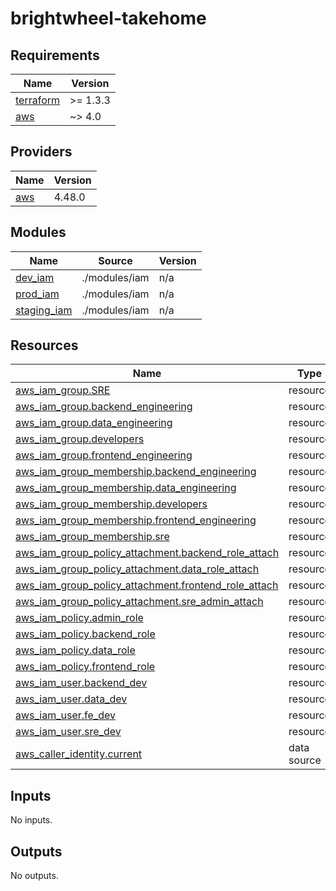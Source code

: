 # brightwheel-takehome

<!-- BEGIN_TF_DOCS -->
## Requirements

| Name | Version |
|------|---------|
| <a name="requirement_terraform"></a> [terraform](#requirement\_terraform) | >= 1.3.3 |
| <a name="requirement_aws"></a> [aws](#requirement\_aws) | ~> 4.0 |

## Providers

| Name | Version |
|------|---------|
| <a name="provider_aws"></a> [aws](#provider\_aws) | 4.48.0 |

## Modules

| Name | Source | Version |
|------|--------|---------|
| <a name="module_dev_iam"></a> [dev\_iam](#module\_dev\_iam) | ./modules/iam | n/a |
| <a name="module_prod_iam"></a> [prod\_iam](#module\_prod\_iam) | ./modules/iam | n/a |
| <a name="module_staging_iam"></a> [staging\_iam](#module\_staging\_iam) | ./modules/iam | n/a |

## Resources

| Name | Type |
|------|------|
| [aws_iam_group.SRE](https://registry.terraform.io/providers/hashicorp/aws/latest/docs/resources/iam_group) | resource |
| [aws_iam_group.backend_engineering](https://registry.terraform.io/providers/hashicorp/aws/latest/docs/resources/iam_group) | resource |
| [aws_iam_group.data_engineering](https://registry.terraform.io/providers/hashicorp/aws/latest/docs/resources/iam_group) | resource |
| [aws_iam_group.developers](https://registry.terraform.io/providers/hashicorp/aws/latest/docs/resources/iam_group) | resource |
| [aws_iam_group.frontend_engineering](https://registry.terraform.io/providers/hashicorp/aws/latest/docs/resources/iam_group) | resource |
| [aws_iam_group_membership.backend_engineering](https://registry.terraform.io/providers/hashicorp/aws/latest/docs/resources/iam_group_membership) | resource |
| [aws_iam_group_membership.data_engineering](https://registry.terraform.io/providers/hashicorp/aws/latest/docs/resources/iam_group_membership) | resource |
| [aws_iam_group_membership.developers](https://registry.terraform.io/providers/hashicorp/aws/latest/docs/resources/iam_group_membership) | resource |
| [aws_iam_group_membership.frontend_engineering](https://registry.terraform.io/providers/hashicorp/aws/latest/docs/resources/iam_group_membership) | resource |
| [aws_iam_group_membership.sre](https://registry.terraform.io/providers/hashicorp/aws/latest/docs/resources/iam_group_membership) | resource |
| [aws_iam_group_policy_attachment.backend_role_attach](https://registry.terraform.io/providers/hashicorp/aws/latest/docs/resources/iam_group_policy_attachment) | resource |
| [aws_iam_group_policy_attachment.data_role_attach](https://registry.terraform.io/providers/hashicorp/aws/latest/docs/resources/iam_group_policy_attachment) | resource |
| [aws_iam_group_policy_attachment.frontend_role_attach](https://registry.terraform.io/providers/hashicorp/aws/latest/docs/resources/iam_group_policy_attachment) | resource |
| [aws_iam_group_policy_attachment.sre_admin_attach](https://registry.terraform.io/providers/hashicorp/aws/latest/docs/resources/iam_group_policy_attachment) | resource |
| [aws_iam_policy.admin_role](https://registry.terraform.io/providers/hashicorp/aws/latest/docs/resources/iam_policy) | resource |
| [aws_iam_policy.backend_role](https://registry.terraform.io/providers/hashicorp/aws/latest/docs/resources/iam_policy) | resource |
| [aws_iam_policy.data_role](https://registry.terraform.io/providers/hashicorp/aws/latest/docs/resources/iam_policy) | resource |
| [aws_iam_policy.frontend_role](https://registry.terraform.io/providers/hashicorp/aws/latest/docs/resources/iam_policy) | resource |
| [aws_iam_user.backend_dev](https://registry.terraform.io/providers/hashicorp/aws/latest/docs/resources/iam_user) | resource |
| [aws_iam_user.data_dev](https://registry.terraform.io/providers/hashicorp/aws/latest/docs/resources/iam_user) | resource |
| [aws_iam_user.fe_dev](https://registry.terraform.io/providers/hashicorp/aws/latest/docs/resources/iam_user) | resource |
| [aws_iam_user.sre_dev](https://registry.terraform.io/providers/hashicorp/aws/latest/docs/resources/iam_user) | resource |
| [aws_caller_identity.current](https://registry.terraform.io/providers/hashicorp/aws/latest/docs/data-sources/caller_identity) | data source |

## Inputs

No inputs.

## Outputs

No outputs.
<!-- END_TF_DOCS -->
